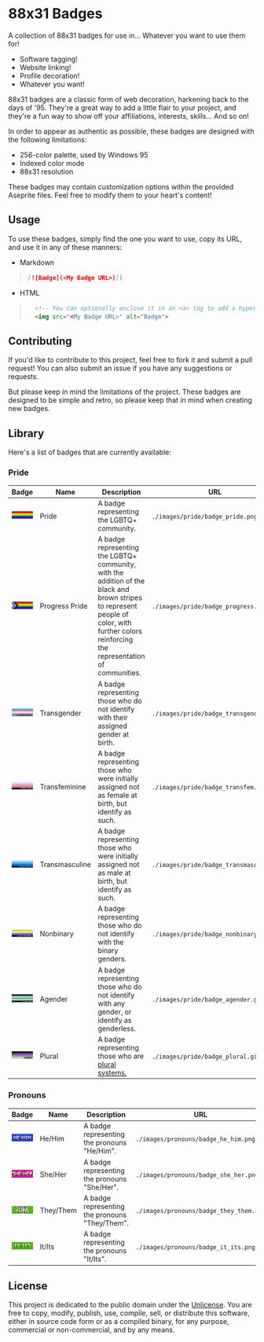 # 88x31 Badges

A collection of 88x31 badges for use in... Whatever you want to use them for!

- Software tagging!
- Website linking!
- Profile decoration!
- Whatever you want!

88x31 badges are a classic form of web decoration, harkening back to the days of '95. They're a great way to add a little flair to your project, and they're a fun way to show off your affiliations, interests, skills... And so on!

In order to appear as authentic as possible, these badges are designed with the following limitations:

- 256-color palette, used by Windows 95
- Indexed color mode
- 88x31 resolution

These badges may contain customization options within the provided Aseprite files. Feel free to modify them to your heart's content!

## Usage

To use these badges, simply find the one you want to use, copy its URL, and use it in any of these manners:

- Markdown

> ```markdown
> [![Badge](<My Badge URL>)](
>

- HTML

> ```html
>   <!-- You can optionally enclose it in an <a> tag to add a hyperlink -->
>   <img src="<My Badge URL>" alt="Badge">
> ```

## Contributing

If you'd like to contribute to this project, feel free to fork it and submit a pull request! You can also submit an issue if you have any suggestions or requests.

But please keep in mind the limitations of the project. These badges are designed to be simple and retro, so please keep that in mind when creating new badges.

## Library

Here's a list of badges that are currently available:

### Pride

<!-- Trans women are women :3-->
<!-- Trans men are men :3 -->
<!-- Non-binary people are valid :3 -->
<!-- Get over it >:3 -->

| Badge | Name | Description | URL |
| --- | --- | --- | --- |
| ![Pride](./images/pride/badge_pride.png) | Pride | A badge representing the LGBTQ+ community. | `./images/pride/badge_pride.png` |
| ![Progress Pride](./images/pride/badge_progress.png) | Progress Pride | A badge representing the LGBTQ+ community, with the addition of the black and brown stripes to represent people of color, with further colors reinforcing the representation of communities. | `./images/pride/badge_progress.png` |
| ![Transgender](./images/pride/badge_transgender.gif) | Transgender | A badge representing those who do not identify with their assigned gender at birth. | `./images/pride/badge_transgender.gif` |
| ![Transfeminine](./images/pride/badge_transfem.gif) | Transfeminine | A badge representing those who were initially assigned not as female at birth, but identify as such. | `./images/pride/badge_transfem.gif` |
| ![Transmasculine](./images/pride/badge_transmasc.gif) | Transmasculine | A badge representing those who were initially assigned not as male at birth, but identify as such. | `./images/pride/badge_transmasc.gif` |
| ![Nonbinary](./images/pride/badge_nonbinary.gif) | Nonbinary | A badge representing those who do not identify with the binary genders. | `./images/pride/badge_nonbinary.gif` |
| ![Agender](./images/pride/badge_agender.gif) | Agender | A badge representing those who do not identify with any gender, or identify as genderless. | `./images/pride/badge_agender.gif` |
| ![Plural](./images/pride/badge_plural.gif) | Plural | A badge representing those who are [plural systems.](https://pluralpedia.org/w/Plurality) | `./images/pride/badge_plural.gif` |

### Pronouns

| Badge | Name | Description | URL |
| --- | --- | --- | --- |
| ![He/Him](./images/pronouns/badge_he_him.png) | He/Him | A badge representing the pronouns "He/Him". | `./images/pronouns/badge_he_him.png` |
| ![She/Her](./images/pronouns/badge_she_her.png) | She/Her | A badge representing the pronouns "She/Her". | `./images/pronouns/badge_she_her.png` |
| ![They/Them](./images/pronouns/badge_they_them.png) | They/Them | A badge representing the pronouns "They/Them". | `./images/pronouns/badge_they_them.png` |
| ![It/Its](./images/pronouns/badge_it_its.png) | It/Its | A badge representing the pronouns "It/Its". | `./images/pronouns/badge_it_its.png` |

## License

This project is dedicated to the public domain under the [Unlicense](https://unlicense.org/). You are free to copy, modify, publish, use, compile, sell, or distribute this software, either in source code form or as a compiled binary, for any purpose, commercial or non-commercial, and by any means.
